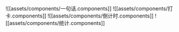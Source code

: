 ![[assets/components/一句话.components]]
![[assets/components/打卡.components]]
![[assets/components/倒计时.components]]
![[assets/components/统计.components]]